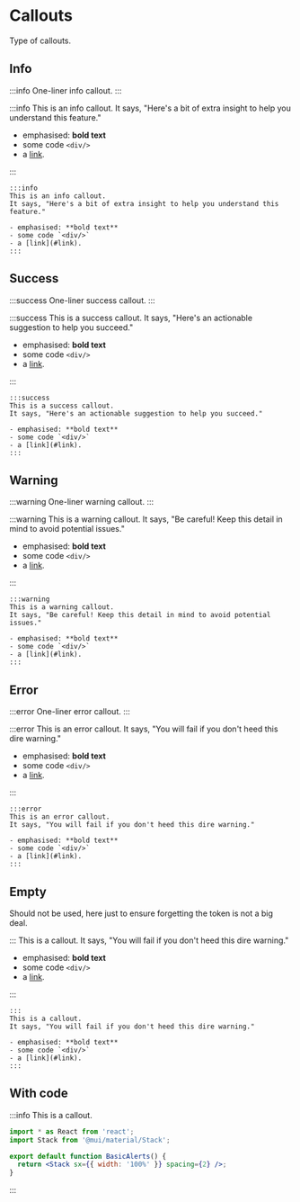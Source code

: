 # Callouts

<p class="description">Type of callouts.</p>

## Info

:::info
One-liner info callout.
:::

:::info
This is an info callout.
It says, "Here's a bit of extra insight to help you understand this feature."

- emphasised: **bold text**
- some code `<div/>`
- a [link](#link).

:::

```markup
:::info
This is an info callout.
It says, "Here's a bit of extra insight to help you understand this feature."

- emphasised: **bold text**
- some code `<div/>`
- a [link](#link).
:::
```

## Success

:::success
One-liner success callout.
:::

:::success
This is a success callout.
It says, "Here's an actionable suggestion to help you succeed."

- emphasised: **bold text**
- some code `<div/>`
- a [link](#link).

:::

```markup
:::success
This is a success callout.
It says, "Here's an actionable suggestion to help you succeed."

- emphasised: **bold text**
- some code `<div/>`
- a [link](#link).
:::
```

## Warning

:::warning
One-liner warning callout.
:::

:::warning
This is a warning callout.
It says, "Be careful! Keep this detail in mind to avoid potential issues."

- emphasised: **bold text**
- some code `<div/>`
- a [link](#link).

:::

```markup
:::warning
This is a warning callout.
It says, "Be careful! Keep this detail in mind to avoid potential issues."

- emphasised: **bold text**
- some code `<div/>`
- a [link](#link).
:::
```

## Error

:::error
One-liner error callout.
:::

:::error
This is an error callout.
It says, "You will fail if you don't heed this dire warning."

- emphasised: **bold text**
- some code `<div/>`
- a [link](#link).

:::

```markup
:::error
This is an error callout.
It says, "You will fail if you don't heed this dire warning."

- emphasised: **bold text**
- some code `<div/>`
- a [link](#link).
:::
```

## Empty

Should not be used, here just to ensure forgetting the token is not a big deal.

:::
This is a callout.
It says, "You will fail if you don't heed this dire warning."

- emphasised: **bold text**
- some code `<div/>`
- a [link](#link).

:::

```markup
:::
This is a callout.
It says, "You will fail if you don't heed this dire warning."

- emphasised: **bold text**
- some code `<div/>`
- a [link](#link).
:::
```

## With code

:::info
This is a callout.

```jsx
import * as React from 'react';
import Stack from '@mui/material/Stack';

export default function BasicAlerts() {
  return <Stack sx={{ width: '100%' }} spacing={2} />;
}
```

:::
